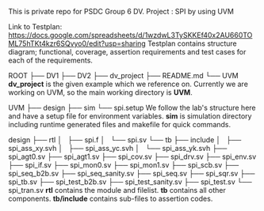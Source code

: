 This is private repo for PSDC Group 6 DV. 
Project : SPI by using UVM

Link to Testplan: https://docs.google.com/spreadsheets/d/1wzdwL3TySKKEf40x2AU660TOML75hTKt4kzr6SQvyo0/edit?usp=sharing
Testplan contains structure diagram; functional, coverage, assertion requirements and test cases for each of the requirements. 

ROOT
├── DV1
├── DV2
├── dv_project
├── README.md
└── UVM
**dv_project** is the given example which we reference on. Currently we are working on UVM, so the main working directory is **UVM**.

UVM
├── design
├── sim
└── spi.setup
We follow the lab's structure here and have a setup file for environment variables. **sim** is simulation directory including runtime generated files and makefile for quick commands. 

design
├── rtl
│   ├── spi.f
│   └── spi.sv
└── tb
    ├── include
    │   ├── spi_ass_xy.svh
    │   ├── spi_ass_yc.svh
    │   └── spi_ass_yk.svh
    ├── spi_agt0.sv
    ├── spi_agt1.sv
    ├── spi_cov.sv
    ├── spi_drv.sv
    ├── spi_env.sv
    ├── spi_if.sv
    ├── spi_mon0.sv
    ├── spi_mon1.sv
    ├── spi_scb.sv
    ├── spi_seq_b2b.sv
    ├── spi_seq_sanity.sv
    ├── spi_seq.sv
    ├── spi_sqr.sv
    ├── spi_tb.sv
    ├── spi_test_b2b.sv
    ├── spi_test_sanity.sv
    ├── spi_test.sv
    └── spi_tran.sv
**rtl** contains the module and filelist. 
**tb** contains all other components. 
**tb/include** contains sub-files to assertion codes. 
